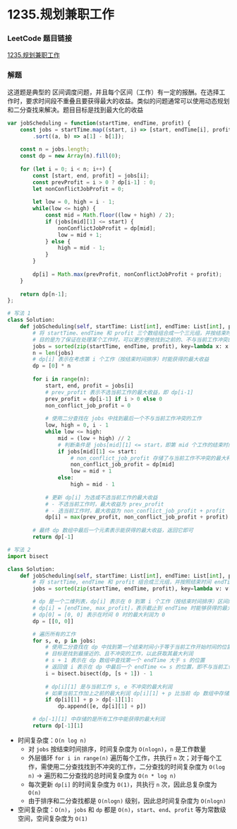 # 1235.规划兼职工作

### LeetCode 题目链接

[1235.规划兼职工作](https://leetcode.cn/problems/maximum-profit-in-job-scheduling/)

### 解题

这道题是典型的 区间调度问题，并且每个区间（工作）有一定的报酬。在选择工作时，要求时间段不重叠且要获得最大的收益。类似的问题通常可以使用动态规划和二分查找来解决。题目目标是找到最大化的收益

```js
var jobScheduling = function(startTime, endTime, profit) {
    const jobs = startTime.map((start, i) => [start, endTime[i], profit[i]])
        .sort((a, b) => a[1] - b[1]);
    
    const n = jobs.length;
    const dp = new Array(n).fill(0);
    
    for (let i = 0; i < n; i++) {
        const [start, end, profit] = jobs[i];
        const prevProfit = i > 0 ? dp[i-1] : 0;
        let nonConflictJobProfit = 0;
        
        let low = 0, high = i - 1;
        while(low <= high) {
            const mid = Math.floor((low + high) / 2);
            if (jobs[mid][1] <= start) {
                nonConflictJobProfit = dp[mid];
                low = mid + 1;
            } else {
                high = mid - 1;
            }
        }
        
        dp[i] = Math.max(prevProfit, nonConflictJobProfit + profit);
    }
    
    return dp[n-1];
};
```
```python
# 写法 1
class Solution:
    def jobScheduling(self, startTime: List[int], endTime: List[int], profit: List[int]) -> int:
        # 将 startTime、endTime 和 profit 三个数组组合成一个三元组，并按结束时间进行排序
        # 目的是为了保证在处理某个工作时，可以更方便地找到之前的、不与当前工作冲突的工作
        jobs = sorted(zip(startTime, endTime, profit), key=lambda x: x[1])
        n = len(jobs)
        # dp[i] 表示在考虑第 i 个工作（按结束时间排序）时能获得的最大收益
        dp = [0] * n
        
        for i in range(n):
            start, end, profit = jobs[i]
            # prev_profit 表示不选当前工作的最大收益，即 dp[i-1]
            prev_profit = dp[i-1] if i > 0 else 0
            non_conflict_job_profit = 0
            
            # 使用二分查找在 jobs 中找到最后一个不与当前工作冲突的工作
            low, high = 0, i - 1
            while low <= high:
                mid = (low + high) // 2
                # 判断条件是 jobs[mid][1] <= start，即第 mid 个工作的结束时间必须小于等于当前工作的开始时间
                if jobs[mid][1] <= start:
                    # non_conflict_job_profit 存储了与当前工作不冲突的最大利润值
                    non_conflict_job_profit = dp[mid]
                    low = mid + 1
                else:
                    high = mid - 1
            
            # 更新 dp[i] 为选或不选当前工作的最大收益
            # - 不选当前工作时，最大收益为 prev_profit
            # - 选当前工作时，最大收益为 non_conflict_job_profit + profit
            dp[i] = max(prev_profit, non_conflict_job_profit + profit)
        
        # 最终 dp 数组中最后一个元素表示能获得的最大收益，返回它即可
        return dp[-1]

# 写法 2
import bisect

class Solution:
    def jobScheduling(self, startTime: List[int], endTime: List[int], profit: List[int]) -> int:
        # 将 startTime, endTime 和 profit 组合成三元组，并按照结束时间 endTime 进行排序
        jobs = sorted(zip(startTime, endTime, profit), key=lambda v: v[1])

        # dp 是一个二维列表，dp[i] 表示在 0 到第 i 个工作（按结束时间排序）区间内能获得的最大利润
        # dp[i] = [endTime, max_profit]，表示截止到 endTime 时能够获得的最大收益为 max_profit
        # dp[0] = [0, 0] 表示在时间 0 时的最大利润为 0
        dp = [[0, 0]]

        # 遍历所有的工作
        for s, e, p in jobs:
            # 使用二分查找在 dp 中找到第一个结束时间小于等于当前工作开始时间的位置
            # 目标是找到最接近的、且不冲突的工作，以此获取其最大利润
            # s + 1 表示在 dp 数组中查找第一个 endTime 大于 s 的位置
            # 返回值 i 表示在 dp 中最后一个 endTime <= s 的位置，即不与当前工作 s, e 冲突的最大利润位置
            i = bisect.bisect(dp, [s + 1]) - 1
            
            # dp[i][1] 是与当前工作 s, e 不冲突的最大利润
            # 如果当前工作加上之前的最大利润 dp[i][1] + p 比当前 dp 数组中存储的最大利润 dp[-1][1] 大，则将当前工作 e, dp[i][1] + p 添加到 dp 中
            if dp[i][1] + p > dp[-1][1]:
                dp.append([e, dp[i][1] + p])

        # dp[-1][1] 中存储的是所有工作中能获得的最大利润
        return dp[-1][1]

```
- 时间复杂度：`O(n log n)`
  - 对 `jobs` 按结束时间排序，时间复杂度为 `O(nlogn)`，`n` 是工作数量
  - 外层循环 `for i in range(n)` 遍历每个工作，共执行 `n` 次；对于每个工作，需使用二分查找找到不冲突的工作，二分查找的时间复杂度为 `O(log n)` -> 遍历和二分查找的总时间复杂度为 `O(n * log n)`
  - 每次更新 `dp[i]` 的时间复杂度为 `O(1)`，共执行 `n` 次，因此总复杂度为 `O(n)`
  - 由于排序和二分查找都是 `O(nlogn)` 级别，因此总时间复杂度为 `O(nlogn)`
- 空间复杂度：`O(n)`，`jobs` 和 `dp` 都是 `O(n)`，`start`、`end`、`profit` 等为常数级空间，空间复杂度为 `O(1)`